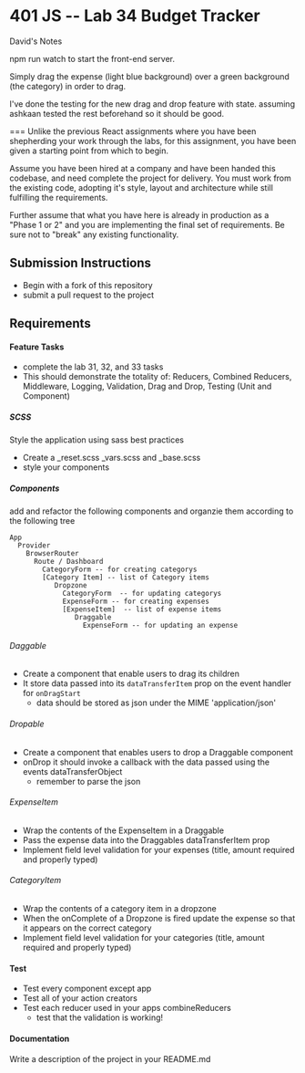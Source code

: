 401 JS --  Lab 34 Budget Tracker
===

David's Notes

npm run watch to start the front-end server.

Simply drag the expense (light blue background) over a green background (the category) in order to drag. 

I've done the testing for the new drag and drop feature with state. assuming ashkaan tested the rest beforehand so it should be good.

===
Unlike the previous React assignments where you have been shepherding your work through the labs, for this assignment, you have been given a starting point from which to begin.

Assume you have been hired at a company and have been handed this codebase, and need complete the project for delivery.  You must work from the existing code, adopting it's style, layout and architecture while still fulfilling the requirements.

Further assume that what you have here is already in production as a "Phase 1 or 2" and you are implementing the final set of requirements. Be sure not to "break" any existing functionality.

## Submission Instructions
  * Begin with a fork of this repository
  * submit a pull request to the project

## Requirements  
#### Feature Tasks 
* complete the lab 31, 32, and 33 tasks
* This should demonstrate the totality of: Reducers, Combined Reducers, Middleware, Logging, Validation, Drag and Drop, Testing (Unit and Component)

##### SCSS
Style the application using sass best practices  
 * Create a _reset.scss _vars.scss and _base.scss
 * style your components 

##### Components
add and refactor  the following components and organzie them according to the following tree
``` 
App
  Provider 
    BrowserRouter
      Route / Dashboard
        CategoryForm -- for creating categorys
        [Category Item] -- list of Category items
           Dropzone
             CategoryForm  -- for updating categorys
             ExpenseForm -- for creating expenses
             [ExpenseItem]  -- list of expense items
                Draggable 
                  ExpenseForm -- for updating an expense
```
###### Daggable
* Create a component that enable users to drag its children
* It store data passed into its `dataTransferItem` prop on the event handler for `onDragStart`
  * data should be stored as json under the MIME 'application/json'

###### Dropable 
* Create a component that enables users to drop a Draggable component
* onDrop it should invoke a callback with the data passed using the events dataTransferObject
  * remember to parse the json 


###### ExpenseItem
* Wrap the contents of the ExpenseItem in a Draggable 
* Pass the expense data into the Draggables dataTransferItem prop
* Implement field level validation for your expenses (title, amount required and properly typed)

###### CategoryItem
* Wrap the contents of a category item in a dropzone 
* When the onComplete of a Dropzone is fired update the expense so that it appears on the correct category
* Implement field level validation for your categories (title, amount required and properly typed)


#### Test
* Test every component except app
* Test all of your action creators
* Test each reducer used in your apps combineReducers
  * test that the validation is working!

####  Documentation  
Write a description of the project in your README.md
